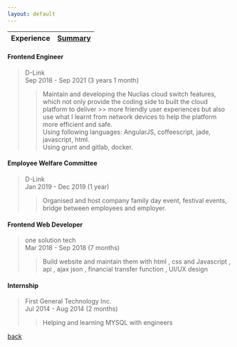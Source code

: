 ```yaml
---
layout: default
---
```



| Experience | [Summary](./) |
| ------- | ------------------------------- |

#### Frontend Engineer  
> D-Link  
> Sep 2018 - Sep 2021 (3 years 1 month)  
> 
>> Maintain and developing the Nuclias cloud switch features, which not only provide the coding side to built the cloud platform to deliver >> more friendly user experiences but also use what I learnt from network devices to help the platform more efficient and safe.  
>> Using following languages: AngularJS, coffeescript, jade, javascript, html.  
>> Using grunt and gitlab, docker.  
  
#### Employee Welfare Committee  
> D-Link  
> Jan 2019 - Dec 2019 (1 year)  
>> Organised and host company family day event, festival events, bridge between employees and employer.
  
#### Frontend Web Developer  
> one solution tech  
> Mar 2018 - Sep 2018 (7 months)  
>> Build website and maintain them with html , css and Javascript , api , ajax json , financial transfer function , UI/UX design  
  
#### Internship  
> First General Technology Inc.  
> Jul 2014 - Aug 2014 (2 months)  
>> Helping and learning MYSQL with engineers

[back](./)

